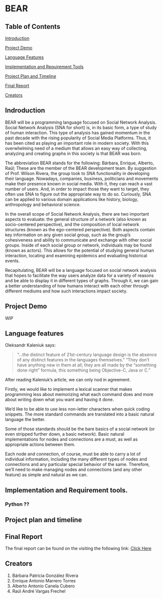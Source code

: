 # BEAR

## Table of Contents

[Introduction](https://github.com/gonzaba/BEAR#indroduction)

[Project Demo](https://github.com/gonzaba/BEAR#project-demo)

[Language Features](https://github.com/gonzaba/BEAR#language-features)

[Implementation and Requirement Tools](https://github.com/gonzaba/BEAR#implementation-and-requirement-tools)

[Project Plan and Timeline](https://github.com/gonzaba/BEAR#project-plan-and-timeline)

[Final Report](https://github.com/gonzaba/BEAR#final-report)

[Creators](https://github.com/gonzaba/BEAR#creators)

## Indroduction

BEAR will be a programming language focused on Social Network Analysis. Social Network Analysis (SNA for short) is, in its basic form, a type of study of human interaction. This type of analysis has gained momentum in the past decade with the rising popularity of Social Media Platforms. Thus, it has been cited as playing an important role in modern society. With this overwhelming need of a medium that allows an easy way of collecting, analyzing and creating graphs in this society is that BEAR was born. 

The abbreviation BEAR stands for the following: Bárbara, Enrique, Alberto, Raúl; These are the member of the BEAR development team. By suggestion of Prof. Wilson Rivera, the group took to SNA functionality in developing their language. Nowadays, companies, business, politicians and movements make their presence known in social media. With it, they can reach a vast number of users. And, in order to impact those they want to target, they often use SNA to figure out the appropriate way to do so. Curiously, SNA can be applied to various domain applications like history, biology, anthropology and behavioral science.  

In the overall scope of Social Network Analysis, there are two important aspects to evaluate: the general structure of a network (also known as socio-centered perspective), and the composition of local network structures (known as the ego-centered perspective). Both aspects contain key information on any given social group, such as the group’s cohesiveness and ability to communicate and exchange with other social groups. Inside of each social group or network, individuals may be found (known as actors). This allows for the potential of studying general human interaction, locating and examining epidemics and evaluating historical events.

Recapitulating, BEAR will be a language focused on social network analysis that hopes to facilitate the way users analyze data for a variety of reasons and be able to display it in different types of graphs. Through it, we can gain a better understanding of how humans interact with each other through different mediums and how such interactions impact society.


## Project Demo 

WIP

## Language features


Oleksandr Kaleniuk says: 

>“...the distinct feature of 21st-century language design is the absence of any distinct features in the languages themselves.”
“They don’t have anything new in them at all; they are all made by the “something done right” formula, this something being Objective-C, Java or C.”


After reading Kaleniuk’s article, we can only nod in agreement. 

Firstly, we would like to implement a lexical scanner that makes programming less about memorizing what each command does and more about writing down what you want and having it done. 

We’d like to be able to use less non-letter characters when quick coding snippets. The more standard commands are translated into a basic natural language the better.

Some of those standards should be the bare basics of a social network (or even stripped further down, a basic network). Basic natural implementations for nodes and connections are a must, as well as appropriate actions between them. 

Each node and connection, of course, must be able to carry a lot of individual information, including the many different types of nodes and connections and any particular special behavior of the same. Therefore, we’ll need to make managing nodes and connections (and any other feature) as simple and natural as we can.




## Implementation and Requirement tools.
###  Python ??


## Project plan and timeline


## Final Report

The final report can be found on the visiting the following link: [Click Here](https://docs.google.com/document/d/1BGKyqMT-UpjX2Upgg2JDWsCdSWxdvCNxa8dhTDRPt0k/edit?usp=sharing)


## Creators
  1. Bárbara Patricia González Rivera
  2. Enrique Antonio Marrero Torres
  3. Alberto Antonio Canela Cubero
  4. Raúl André Vargas Frechel


